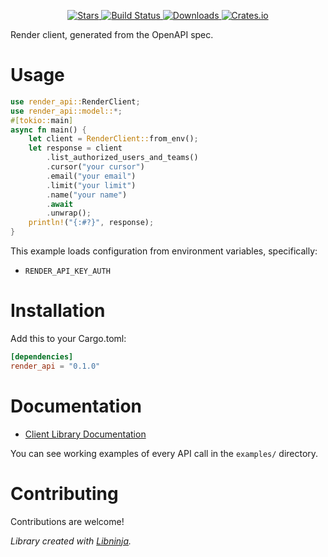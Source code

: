 <div id="top"></div>

<p align="center">
    <a href="https://github.com/libninjacom/render-rs/stargazers">
        <img src="https://img.shields.io/github/stars/libninjacom/render-rs.svg?style=flat-square" alt="Stars" />
    </a>
    <a href="https://github.com/libninjacom/render-rs/actions">
        <img src="https://img.shields.io/github/workflow/status/libninjacom/render-rs/ci?style=flat-square" alt="Build Status" />
    </a>
    
<a href="https://crates.io/crates/render_api">
    <img src="https://img.shields.io/crates/d/render_api?style=flat-square" alt="Downloads" />
</a>
<a href="https://crates.io/crates/render_api">
    <img src="https://img.shields.io/crates/v/render_api?style=flat-square" alt="Crates.io" />
</a>

</p>

Render client, generated from the OpenAPI spec.

# Usage

```rust
use render_api::RenderClient;
use render_api::model::*;
#[tokio::main]
async fn main() {
    let client = RenderClient::from_env();
    let response = client
        .list_authorized_users_and_teams()
        .cursor("your cursor")
        .email("your email")
        .limit("your limit")
        .name("your name")
        .await
        .unwrap();
    println!("{:#?}", response);
}
```

This example loads configuration from environment variables, specifically:

* `RENDER_API_KEY_AUTH`



# Installation

Add this to your Cargo.toml:

```toml
[dependencies]
render_api = "0.1.0"
```


# Documentation



* [Client Library Documentation](https://docs.rs/render_api)


You can see working examples of every API call in the `examples/` directory.

# Contributing

Contributions are welcome!

*Library created with [Libninja](https://www.libninja.com).*